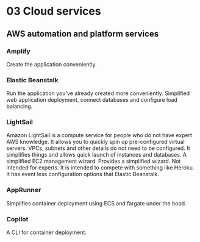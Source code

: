 # 03 Cloud services

## AWS automation and platform services

### Amplify

Create the application conveniently.

### Elastic Beanstalk

Run the application you've already created more conveniently. Simplified web application deployment, connect databases and configure load balancing.

### LightSail

Amazon LightSail is a compute service for people who do not have expert AWS knowledge. It allows you to quickly spin up pre-configured virtual servers. VPCs, subnets and other details do not need to be configured. It simplifies things and allows quick launch of instances and databases.
A simplified EC2 management wizard. Provides a simplified wizard. Not intended for experts.
It is intended to compete with something like Heroku.
It has event less configuration options that Elastic Beanstalk.

### AppRunner

Simplifies container deployment using ECS and fargate under the hood.

### Copilot

A CLI for container deployment.
